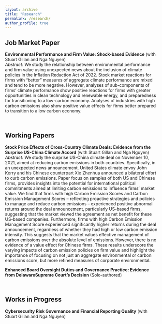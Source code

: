 ```yaml
---
layout: archive
title: "Research"
permalink: /research/
author_profile: true
---
```


## Job Market Paper

**Environmental Performance and Firm Value: Shock-based Evidence** (with Stuart Gillan and Nga Nguyen)<br>
*Abstract:* We study the relationship between environmental performance and firm value using
unexpected news about the inclusion of climate policies in the Inflation Reduction Act of 2022.
Stock market reactions for firms with “better” measures of aggregate climate performance are mixed
and tend to be more negative. However, analyses of sub-components of firms’ climate performance
show positive reactions for firms with greater opportunities in clean technology and renewable
energy, and preparedness for transitioning to a low-carbon economy. Analyses of industries with
high carbon emissions also show positive value effects for firms better prepared to transition to a
low carbon economy.

<br>

## Working Papers

**Stock Price Effects of Cross-Country Climate Deals: Evidence from the Surprise US-China Climate Accord** (with Stuart Gillan and Nga Nguyen)<br>
*Abstract:* We study the surprise US-China climate deal on November 10, 2021, aimed at reducing
carbon emissions in both countries. Specifically, in an unexpected news announcement, United
States climate envoy John Kerry and his Chinese counterpart Xie Zhenhua announced a bilateral
effort to curb carbon emissions. Paper focus on samples of both US and Chinese firms, provides insights into the potential for international political commitments aimed at limiting carbon emissions
to influence firms’ market value. We find that firms with high Carbon Emission Scores and Carbon
Emission Management Scores – reflecting proactive strategies and policies to manage and reduce
carbon emissions – experienced positive abnormal returns around the deal announcement, particularly US-based firms, suggesting that the market viewed the agreement as net benefit for these
US-based companies. Furthermore, firms with high Carbon Emission Management Score experienced significantly higher returns during the deal announcement, regardless of whether they had
high or low carbon emission intensity. This suggests that the market values effective management
of carbon emissions over the absolute level of emissions. However, there is no evidence of a value
effect for Chinese firms. These results underscore the varying impacts of carbon emission policies
on firm value and highlight the importance of focusing on not just an aggregate environmental or
carbon emissions score, but more refined measures of corporate environmental.

**Enhanced Board Oversight Duties and Governance Practice: Evidence from DelawareSupreme Court’s Decision** (Solo-authored)

<br>

## Works in Progress
**Cybersecurity Risk Governance and Financial Reporting Quality** (with Stuart Gillan and Nga Nguyen)


